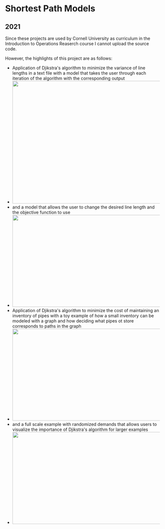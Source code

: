 # Shortest Path Models
## 2021
 
Since these projects are used by Cornell University as curriculum in the Introduction to Operations Reaserch course I cannot upload the source code.

However, the highlights of this project are as follows:
- Application of Djikstra's algorithm to minimize the variance of line lengths in a text file with a model that takes the user through each iteration of the algorithm with the corresponding output
- <img src="https://user-images.githubusercontent.com/90010213/146651706-f6b50d30-567e-4e63-b338-18b74458aa70.png" width = "500" height ="400"/>
- and a model that allows the user to change the desired line length and the objective function to use
- <img src="https://user-images.githubusercontent.com/90010213/146651705-51dabbb1-14f5-4c09-b880-c8534230c109.png" width = "500" height ="300"/>
- Application of Djikstra's algorithm to minimize the cost of maintaining an inventory of pipes with a toy example of how a small inventory can be modeled with a graph and how deciding what pipes ot store corresponds to paths in the graph
- <img src="https://user-images.githubusercontent.com/90010213/146651708-d3caf062-73ea-41ac-a089-9f0beb027175.png" width = "650" height ="300"/>
- and a full scale example with randomized demands that allows users to visualize the importance of Djikstra's algorithm for larger examples
- <img src="https://user-images.githubusercontent.com/90010213/146651707-27123447-1b5b-47e5-995d-b4f3e687a3b0.png" width = "650" height ="300"/>
